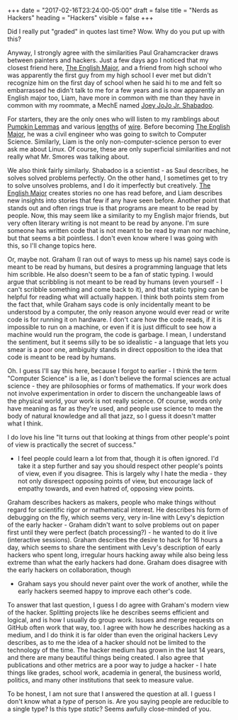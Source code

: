 +++
date = "2017-02-16T23:24:00-05:00"
draft = false
title = "Nerds as Hackers"
heading = "Hackers"
visible = false
+++

Did I really put "graded" in quotes last time? Wow. Why do you put up with
this?

Anyway, I strongly agree with the similarities Paul Grahamcracker draws between
painters and hackers. Just a few days ago I noticed that my closest friend
here, <u>The English Major</u>, and a friend from high school who was
apparently the first guy from my high school I ever met but didn't
recognize him on the first day of school when he said hi to me and
felt so embarrassed he didn't talk to me for a few years and
is now apparently an English major too, Liam, have more in common with me
than they have in common with my roommate, a MechE named 
[Joey JoJo Jr. Shabadoo](https://www.youtube.com/watch?v=9dbi3--k4SM). 

For starters, they are the only ones who will listen to my ramblings about
[Pumpkin Lemmas](https://en.wikipedia.org/wiki/Pumping_lemma_for_regular_languages)
and various [lengths](https://www.youtube.com/watch?v=JEpsKnWZrJ8)
of [wire](http://i.imgur.com/03baM1F.gif). Before becoming
<u>The English Major</u>, he was a civil engineer who was going to switch
to Computer Science. Similarly, Liam is the only non-computer-science person
to ever ask me about Linux. Of course, these are only superficial similarities
and not really what Mr. Smores was talking about.

We also think fairly similarly. Shabadoo is a scientist - as Saul describes,
he solves solved problems perfectly. On the other hand, I sometimes get
to try to solve unsolves problems, and I do it imperfectly but creatively.
<u>The English Major</u> creates stories no one has read before,
and Liam describes new insights into stories that few if any have seen before.
Another point that stands out and often rings true is that programs are meant
to be read by people. Now, this may seem like a similarity to my English major
friends, but very often literary writing is not meant to be read by anyone.
I'm sure someone has written code that is not meant to be read by man nor
machine, but that seems a bit pointless. I don't even know where I was going
with this, so I'll change topics here.

Or, maybe not. Graham (I ran out of ways to mess up his name) says code is
meant to be read by humans, but desires a programming language that lets him
scribble. He also doesn't seem to be a fan of static typing. I would argue that
scribbling is not meant to be read by humans (even yourself - I can't
scribble something and come back to it), and that static typing can be helpful
for reading what will actually happen. I think both points stem from the fact
that, while Graham says code is only incidentally meant to be understood
by a computer, the only reason anyone would ever read or write code is 
for running it on hardware. I don't care how the code reads, if it is impossible
to run on a machine, or even if it is just difficult to see how a machine would
run the program, the code is garbage.
I mean, I understand the sentiment, but it seems silly to be so idealistic -
a language that lets you smear is a poor one, ambiguity stands in direct
opposition to the idea that code is meant to be read by humans.

Oh. I guess I'll say this here, because I forgot to earlier - I think the term
"Computer Science" is a lie, as I don't believe the formal sciences are
actual science - they are philosophies or forms of mathematics. If your work
does not involve experimentation in order to discern the unchangeable laws
of the physical world, your work is not really science. Of course, words
only have meaning as far as they're used, and people use science to mean
the body of natural knowledge and all that jazz, so I guess it doesn't matter
what I think.

 I do love his line "It turns out that looking at things from other people's point of view is practically the secret of success."
 - I feel people could learn a lot from that, though it is often ignored.
I'd take it a step further and say you should respect other people's
points of view, even if you disagree. This is largely why I hate the media -
they not only disrespect opposing points of view, but encourage lack of
empathy towards, and even hatred of, opposing view points.
  
Graham describes hackers as makers, people who make things without
regard for scientific rigor or mathematical interest. He describes his
form of debugging on the fly, which seems very, very in-line with Levy's
depiction of the early hacker - Graham didn't want to solve problems out
on paper first until they were perfect (batch processing?) - he
wanted to do it live (interactive sessions). Graham describes
the desire to hack for 16 hours a day, which seems to share the sentiment
with Levy's description of early hackers who spent long, irregular hours
hacking away while also being less extreme than what the early hackers
had done. Graham does disagree with the early hackers on collaboration, though
- Graham says you should never paint over the work of another, while the
early hackers seemed happy to improve each other's code.

To answer that last question, I guess I do agree with Graham's modern
view of the hacker. Splitting projects like he describes seems efficient
and logical, and is how I usually do group work. Issues and merge requests
on GitHub often work that way, too. I agree with how he describes hacking
as a medium, and I do think it is far older than even the original
hackers Levy describes, as to me the idea of a hacker should not be limited
to the technology of the time. The hacker medium has grown in the last 14
years, and there are many beautiful things being created. I also agree
that publications and other metrics are a poor way to judge a hacker - 
I hate things like grades, school work, academia in general, the business world,
politics, and many other institutions that seek to measure value. 

To be honest, I am not sure that I answered the question at all. I guess
I don't know what a _type_ of person is. Are you saying people
are reducible to a single type? Is this type _static_? Seems awfully
close-minded of you.
